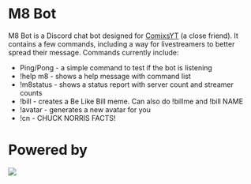 # M8 Bot

M8 Bot is a Discord chat bot designed for [ComixsYT] (a close friend). It contains a few commands, including a way for livestreamers to better spread their message. Commands currently include:
  - Ping/Pong - a simple command to test if the bot is listening
  - !help m8 - shows a help message with command list
  - !m8status - shows a status report with server count and streamer counts
  - !bill - creates a Be Like Bill meme. Can also do !billme and !bill NAME
  - !avatar - generates a new avatar for you
  - !cn - CHUCK NORRIS FACTS!

# Powered by
[![](https://camo.githubusercontent.com/40129aa4640399b5e65cc3c101361a6a0b5d6467/68747470733a2f2f646973636f72642e6a732e6f72672f7374617469632f6c6f676f2e737667)](https://discord.js.org)

   [ComixsYT]: <https://comixsyt.space>
